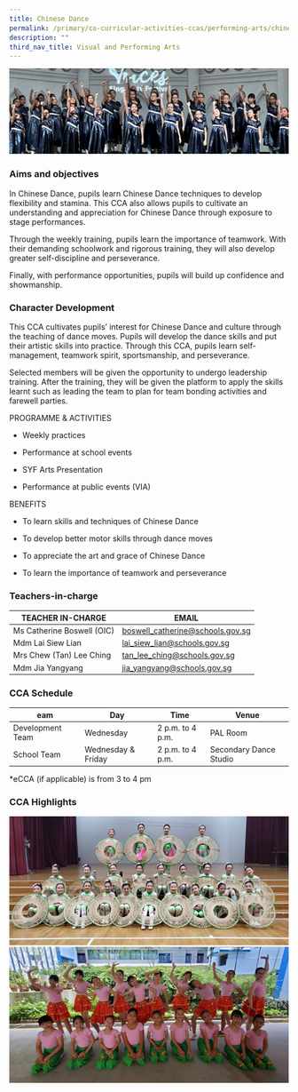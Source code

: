 ```yaml
---
title: Chinese Dance
permalink: /primary/co-curricular-activities-ccas/performing-arts/chinese-dance/
description: ""
third_nav_title: Visual and Performing Arts
---
```

![](/images/01%20Banner%20Photos/cca.jpg)

### **Aims and objectives**&nbsp;
In Chinese Dance, pupils learn Chinese Dance techniques to develop flexibility and stamina. This CCA also allows pupils to cultivate an understanding and appreciation for Chinese Dance through exposure to stage performances.&nbsp;  

Through the weekly training, pupils learn the importance of teamwork. With their demanding schoolwork and rigorous training, they will also develop greater self-discipline and perseverance.&nbsp;
  
Finally, with performance opportunities, pupils will build up confidence and showmanship.


### **Character Development**
This CCA cultivates pupils’ interest for Chinese Dance and culture through the teaching of dance moves. Pupils will develop the dance skills and put their artistic skills into practice. Through this CCA, pupils learn self-management, teamwork spirit, sportsmanship, and perseverance.&nbsp;

  
Selected members will be given the opportunity to undergo leadership training. After the training, they will be given the platform to apply the skills learnt such as leading the team to plan for team bonding activities and farewell parties.
  
PROGRAMME &amp; ACTIVITIES

*   Weekly practices
    
*   Performance at school events
    
*   SYF Arts Presentation
    
*   Performance at public events (VIA)
  
BENEFITS&nbsp;

*   To learn skills and techniques of Chinese Dance
    
*   To develop better motor skills through dance moves
    
*   To appreciate the art and grace of Chinese Dance
    
*   To learn the importance of teamwork and perseverance

### **Teachers-in-charge**  

| TEACHER IN-CHARGE | EMAIL |
| --- | --- |
| Ms Catherine Boswell (OIC) | boswell_catherine@schools.gov.sg |
| Mdm Lai Siew Lian | lai_siew_lian@schools.gov.sg |
| Mrs Chew (Tan) Lee Ching | tan_lee_ching@schools.gov.sg |
| Mdm Jia Yangyang&nbsp; | jia_yangyang@schools.gov.sg |


### **CCA Schedule**

| eam | Day | Time | Venue |
| --- | --- | --- | --- |
| Development Team | Wednesday | 2 p.m. to 4 p.m. | PAL Room |
| School Team | Wednesday &amp; Friday | 2 p.m. to 4 p.m. | Secondary Dance Studio |

\*eCCA (if applicable) is from 3 to 4 pm

### **CCA Highlights**

![](/images/04%20CCAs/chinese%20dance%2001.png)<br>
![](/images/04%20CCAs/chinese%20dance%2002.png)